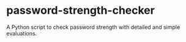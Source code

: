 # password-strength-checker
A Python script to check password strength with detailed and simple evaluations.
